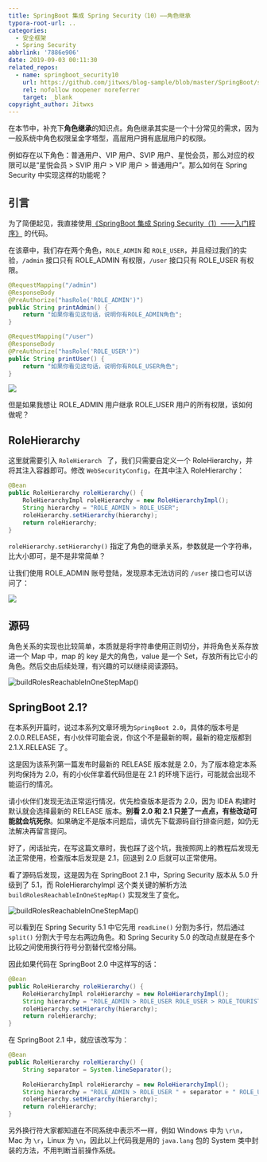 ```yaml
---
title: SpringBoot 集成 Spring Security（10）——角色继承
typora-root-url: ..
categories:
  - 安全框架
  - Spring Security
abbrlink: '7886e906'
date: 2019-09-03 00:11:30
related_repos:
  - name: springboot_security10
    url: https://github.com/jitwxs/blog-sample/blob/master/SpringBoot/springboot_security/springboot_security10
    rel: nofollow noopener noreferrer
    target: _blank
copyright_author: Jitwxs
---
```


在本节中，补充下**角色继承**的知识点。角色继承其实是一个十分常见的需求，因为一般系统中角色权限呈金字塔型，高层用户拥有底层用户的权限。

例如存在以下角色：普通用户、VIP 用户、SVIP 用户、星悦会员，那么对应的权限可以是“星悦会员 > SVIP 用户 > VIP 用户 > 普通用户”。那么如何在 Spring Security 中实现这样的功能呢？

## 引言

为了简便起见，我直接使用[《SpringBoot 集成 Spring Security（1）——入门程序》](/5f5715e6.html) 的代码。

在该章中，我们存在两个角色，`ROLE_ADMIN` 和 `ROLE_USER`，并且经过我们的实验，`/admin` 接口只有 ROLE_ADMIN 有权限，`/user` 接口只有 ROLE_USER 有权限。

```java
@RequestMapping("/admin")
@ResponseBody
@PreAuthorize("hasRole('ROLE_ADMIN')")
public String printAdmin() {
    return "如果你看见这句话，说明你有ROLE_ADMIN角色";
}

@RequestMapping("/user")
@ResponseBody
@PreAuthorize("hasRole('ROLE_USER')")
public String printUser() {
    return "如果你看见这句话，说明你有ROLE_USER角色";
}
```

![](/images/posts/20180330153402126.png)

但是如果我想让 ROLE_ADMIN 用户继承 ROLE_USER 用户的所有权限，该如何做呢？

## RoleHierarchy 

这里就需要引入 `RoleHierarch ` 了，我们只需要自定义一个 RoleHierarchy，并将其注入容器即可。修改 `WebSecurityConfig`，在其中注入 RoleHierarchy：

```java
@Bean
public RoleHierarchy roleHierarchy() {
    RoleHierarchyImpl roleHierarchy = new RoleHierarchyImpl();
    String hierarchy = "ROLE_ADMIN > ROLE_USER";
    roleHierarchy.setHierarchy(hierarchy);
    return roleHierarchy;
}
```

`roleHierarchy.setHierarchy()` 指定了角色的继承关系，参数就是一个字符串，比大小即可，是不是非常简单？

让我们使用 ROLE_ADMIN 账号登陆，发现原本无法访问的 `/user` 接口也可以访问了：

![](/images/posts/20190902233036282.png)

## 源码

角色关系的实现也比较简单，本质就是将字符串使用正则切分，并将角色关系存放进一个 Map 中，map 的 key 是大的角色，value 是一个 Set，存放所有比它小的角色。然后交由后续处理，有兴趣的可以继续阅读源码。

![buildRolesReachableInOneStepMap()]()

## SpringBoot 2.1?

在本系列开篇时，说过本系列文章环境为`SpringBoot 2.0`，具体的版本号是 2.0.0.RELEASE，有小伙伴可能会说，你这个不是最新的啊，最新的稳定版都到 2.1.X.RELEASE 了。

这是因为该系列第一篇发布时最新的 RELEASE  版本就是 2.0，为了版本稳定本系列均保持为 2.0，有的小伙伴拿着代码但是在 2.1 的环境下运行，可能就会出现不能运行的情况。

请小伙伴们发现无法正常运行情况，优先检查版本是否为 2.0，因为 IDEA 构建时默认就会选择最新的 RELEASE  版本。**别看 2.0 和 2.1 只差了一点点，有些改动可能就会坑死你**。如果确定不是版本问题后，请优先下载源码自行排查问题，如仍无法解决再留言提问。

好了，闲话扯完，在写这篇文章时，我也踩了这个坑，我按照网上的教程后发现无法正常使用，检查版本后发现是 2.1，回退到 2.0 后就可以正常使用。

看了源码后发现，这是因为在 SpringBoot 2.1 中，Spring Security 版本从 5.0 升级到了 5.1，而 RoleHierarchyImpl 这个类关键的解析方法 `buildRolesReachableInOneStepMap()` 实现发生了变化。

![buildRolesReachableInOneStepMap()]()

可以看到在 Spring Security 5.1 中它先用 `readLine()` 分割为多行，然后通过 `split()` 分割大于号左右两边角色。和 Spring Security 5.0 的改动点就是在多个比较之间使用换行符号分割替代空格分隔。

因此如果代码在 SpringBoot 2.0 中这样写的话：

```java
@Bean
public RoleHierarchy roleHierarchy() {
    RoleHierarchyImpl roleHierarchy = new RoleHierarchyImpl();
    String hierarchy = "ROLE_ADMIN > ROLE_USER ROLE_USER > ROLE_TOURISTS";
    roleHierarchy.setHierarchy(hierarchy);
    return roleHierarchy;
}
```

在 SpringBoot 2.1 中，就应该改写为：

```java
@Bean
public RoleHierarchy roleHierarchy() {
    String separator = System.lineSeparator();
    
    RoleHierarchyImpl roleHierarchy = new RoleHierarchyImpl();
    String hierarchy = "ROLE_ADMIN > ROLE_USER " + separator + " ROLE_USER > ROLE_TOURISTS";
    roleHierarchy.setHierarchy(hierarchy);
    return roleHierarchy;
}
```

另外换行符大家都知道在不同系统中表示不一样，例如 Windows 中为 `\r\n`，Mac 为 `\r`，Linux 为 `\n`，因此以上代码我是用的 `java.lang` 包的 System 类中封装的方法，不用判断当前操作系统。
